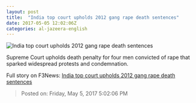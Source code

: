 ```yaml
---
layout: post
title:  "India top court upholds 2012 gang rape death sentences"
date: 2017-05-05 12:02:06Z
categories: al-jazeera-english
---
```


![India top court upholds 2012 gang rape death sentences](http://www.aljazeera.com/mritems/Images/2017/5/5/95620d760823428781e59cce4411603a_18.jpg)

Supreme Court upholds death penalty for four men convicted of rape that sparked widespread protests and condemnation.


Full story on F3News: [India top court upholds 2012 gang rape death sentences](http://www.f3nws.com/n/npVTPB)

> Posted on: Friday, May 5, 2017 5:02:06 PM
